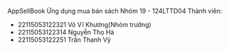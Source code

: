 AppSellBook Ứng dụng mua bán sách
Nhóm 19 - 124LTTD04
Thành viên:
- 22115053122321 Võ Vĩ Khương(Nhóm trưởng)
- 22115053122314 Nguyễn Thọ Hà
- 22115053122251 Trần Thanh Vỹ
